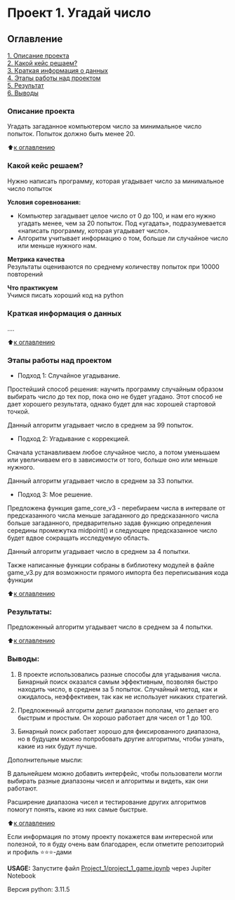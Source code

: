 # Проект 1. Угадай число

## Оглавление  
[1. Описание проекта](README.md#описание-проекта)  
[2. Какой кейс решаем?](README.md#какой-кейс-решаем)  
[3. Краткая информация о данных](README.md#краткая-информация-о-данных)  
[4. Этапы работы над проектом](README.md#этапы-работы-над-проектом)  
[5. Результат](README.md#результат)    
[6. Выводы](README.md#выводы) 

### Описание проекта    
Угадать загаданное компьютером число за минимальное число попыток. Попыток должно быть менее 20.

:arrow_up:[к оглавлению](README.md#оглавление)


### Какой кейс решаем?    
Нужно написать программу, которая угадывает число за минимальное число попыток

**Условия соревнования:**  
- Компьютер загадывает целое число от 0 до 100, и нам его нужно угадать менее, чем за 20 попыток. Под «угадать», подразумевается «написать программу, которая угадывает число».
- Алгоритм учитывает информацию о том, больше ли случайное число или меньше нужного нам.

**Метрика качества**     
Результаты оцениваются по среднему количеству попыток при 10000 повторений

**Что практикуем**     
Учимся писать хороший код на python


### Краткая информация о данных
....
  
:arrow_up:[к оглавлению](README.md#оглавление)


### Этапы работы над проектом  

- Подход 1: Случайное угадывание.

Простейший способ решения: научить программу случайным образом выбирать число до тех пор, пока оно не будет угадано. Этот способ не дает хорошего результата, однако будет для нас хорошей стартовой точкой.

Данный алгоритм угадывает число в среднем за 99 попыток.

- Подход 2: Угадывание с коррекцией.

Сначала устанавливаем любое случайное число, а потом уменьшаем или увеличиваем его в зависимости от того, больше оно или меньше нужного.

Данный алгоритм угадывает число в среднем за 33 попытки.

- Подход 3: Мое решение.

Предложена функция game_core_v3 - перебираем числа в интервале от предсказанного числа меньше загаданного до предсказанного числа больше загаданного, предварительно задав функцию определения середины промежутка midpoint() и следующее предсказанное число будет вдвое сокращать исследуемую область.

Данный алгоритм угадывает число в среднем за 4 попытки.


Также написанные функции собраны в библиотеку модулей в файле game_v3.py для возможности прямого импорта без переписывания кода функции

:arrow_up:[к оглавлению](README.md#оглавление)


### Результаты:  

Предложенный алгоритм угадывает число в среднем за 4 попытки.

:arrow_up:[к оглавлению](README.md#оглавление)


### Выводы:  

1. В проекте  использовались разные способы для угадывания числа. Бинарный поиск оказался самым эффективным, позволяя быстро находить число, в среднем за 5 попыток.
Случайный метод, как и ожидалось, неэффективен, так как не использует никаких стратегий.

2. Предложенный алгоритм делит диапазон пополам, что делает его быстрым и простым. Он хорошо работает для чисел от 1 до 100.

3. Бинарный поиск работает хорошо для фиксированного диапазона, но в будущем можно попробовать другие алгоритмы, чтобы узнать, какие из них будут лучше.

Дополнительные мысли:

В дальнейшем можно добавить интерфейс, чтобы пользователи могли выбирать разные диапазоны чисел и алгоритмы и видеть, как они работают.

Расширение диапазона чисел и тестирование других алгоритмов помогут понять, какие из них самые быстрые.


:arrow_up:[к оглавлению](README.md#оглавление)


Если информация по этому проекту покажется вам интересной или полезной, то я буду очень вам благодарен, если отметите репозиторий и профиль ⭐️⭐️⭐️-дами


**USAGE:** Запустите файл [Project_1/project_1_game.ipynb](https://github.com/dafe1988/SF-DSPR-174/blob/main/Project_1/project_1_game.ipynb) через Jupiter Notebook


Версия python: 3.11.5